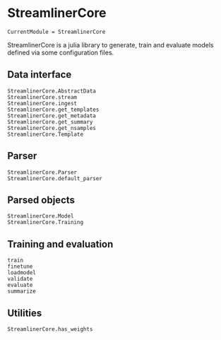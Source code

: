 # StreamlinerCore

```@meta
CurrentModule = StreamlinerCore
```

StreamlinerCore is a julia library to generate, train and evaluate models
defined via some configuration files.

## Data interface

```@docs
StreamlinerCore.AbstractData
StreamlinerCore.stream
StreamlinerCore.ingest
StreamlinerCore.get_templates
StreamlinerCore.get_metadata
StreamlinerCore.get_summary
StreamlinerCore.get_nsamples
StreamlinerCore.Template
```

## Parser

```@docs
StreamlinerCore.Parser
StreamlinerCore.default_parser
```

## Parsed objects

```@docs
StreamlinerCore.Model
StreamlinerCore.Training
```

## Training and evaluation

```@docs
train
finetune
loadmodel
validate
evaluate
summarize
```

## Utilities

```@docs
StreamlinerCore.has_weights
```

